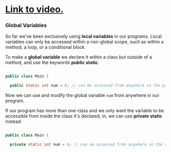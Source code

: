 # [Link to video.](TODO)

### Global Variables

So far we've been exclusively using **local variables** in our programs. Local variables can only be accessed within a non-global scope, such as within a method, a loop, or a conditional block.

To make a **global variable** we declare it within a class but outside of a method, and use the keywords **public static**.

```java

public class Main {

  public static int num = 6; // can be accessed from anywhere in the program
```

Now we can use and modify the global variable `num` from anywhere in our program.

If our program has more than one class and we only want the variable to be accessible from inside the class it's declared, in, we can use **private static** instead.

```java

public class Main {

  private static int num = 6; // can be accessed from anywhere in the class
```
